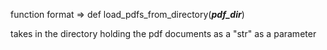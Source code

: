 function format => def load_pdfs_from_directory(***pdf_dir***)

takes in the directory holding the pdf documents as a "str" as a parameter

